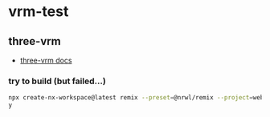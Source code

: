 # vrm-test

## three-vrm

- [three-vrm docs](https://pixiv.github.io/three-vrm/packages/three-vrm/docs/)

### try to build (but failed...)

```sh
npx create-nx-workspace@latest remix --preset=@nrwl/remix --project=website
y
```
